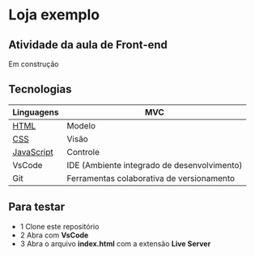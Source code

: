 # Loja exemplo
## Atividade da aula de Front-end
Em construção

## Tecnologias
|Linguagens|MVC|
|-|-|
|[HTML](https://dev.w3.org/httml5/spec-LC)|Modelo|
|[CSS](https://dev.w3.org/Style/CSS/Overfiew.en.html)|Visão|
|[JavaScript](https://dvanilla.js.org)|Controle|
|VsCode|IDE (Ambiente integrado de desenvolvimento)|
|Git|Ferramentas colaborativa de versionamento|
## Para testar
- 1 Clone este repositório
- 2 Abra com **VsCode**
- 3 Abra o arquivo **index.html** com a extensão
**Live Server**